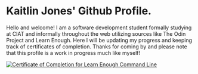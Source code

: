 # Kaitlin Jones' Github Profile. 

Hello and welcome! I am a software development student formally studying at CIAT and informally throughout the web utilizing sources like The Odin Project and Learn Enough. Here I will be updating my progress and keeping track of certificates of completion. Thanks for coming by and please note that this profile is a work in progress much like myself! 

<a href="https://www.learnenough.com/certificates/6f658de6"><img src="https://www.learnenough.com/certificates/6f658de6/command-line-tutorial.svg" alt="Certificate of Completion for Learn Enough Command Line"></a>

